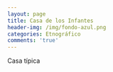 ```yaml
---
layout: page
title: Casa de los Infantes
header-img: /img/fondo-azul.png
categories: Etnográfico
comments: 'true'
---
```



Casa típica

<div class="photo-gallery">
<ul>
</ul>
</div>
